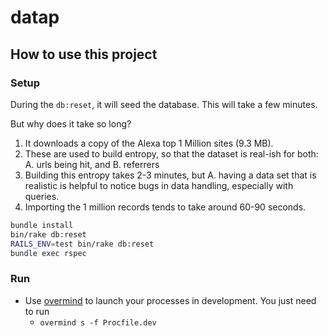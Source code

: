 # datap

## How to use this project

### Setup

During the `db:reset`, it will seed the database.  This will take a few minutes.

But why does it take so long?

1. It downloads a copy of the Alexa top 1 Million sites (9.3 MB).
2. These are used to build entropy, so that the dataset is real-ish for both:
  A. urls being hit, and
  B. referrers
3. Building this entropy takes 2-3 minutes, but
  A. having a data set that is realistic is helpful to notice bugs in data handling, especially with queries.
4. Importing the 1 million records tends to take around 60-90 seconds.

```bash
bundle install
bin/rake db:reset
RAILS_ENV=test bin/rake db:reset
bundle exec rspec
```

### Run

* Use [overmind][] to launch your processes in development. You just need to run
  - `overmind s -f Procfile.dev`

[overmind]: https://github.com/DarthSim/overmind
